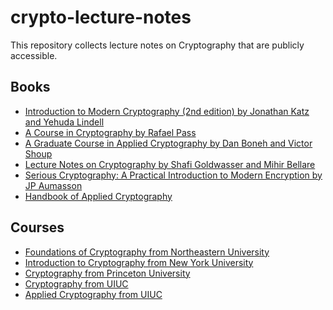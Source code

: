 # crypto-lecture-notes

This repository collects lecture notes on Cryptography that are publicly accessible.

## Books

- [Introduction to Modern Cryptography (2nd edition) by Jonathan Katz and Yehuda Lindell](http://www.cs.umd.edu/~jkatz/imc.html)
- [A Course in Cryptography by Rafael Pass](http://www.cs.cornell.edu/courses/cs4830/2010fa/lecnotes.pdf)
- [A Graduate Course in Applied Cryptography by Dan Boneh and Victor Shoup](http://crypto.stanford.edu/~dabo/cryptobook/)
- [Lecture Notes on Cryptography by Shafi Goldwasser and Mihir Bellare](https://cseweb.ucsd.edu/~mihir/papers/gb.pdf)
- [Serious Cryptography: A Practical Introduction to Modern Encryption by JP Aumasson](http://index-of.es/Varios-2/Serious%20Cryptography%20A%20Practical%20Introduction%20to%20Modern%20Encryption%20(2).pdf)
- [Handbook of Applied Cryptography](https://notendur.hi.is/pgg/Handbook%20of%20Applied%20Cryptography.pdf)

## Courses

- [Foundations of Cryptography from Northeastern University](http://www.ccs.neu.edu/home/wichs/class/crypto-fall17/index.html)
- [Introduction to Cryptography from New York University](https://cims.nyu.edu/~regev/teaching/crypto_fall_2014/)
- [Cryptography from Princeton University](https://www.cs.princeton.edu/courses/archive/spring10/cos433/)
- [Cryptography from UIUC](https://courses.engr.illinois.edu/cs598man/sp2016/)
- [Applied Cryptography from UIUC](http://soc1024.ece.illinois.edu/teaching/ece498ac/fall2019/)
